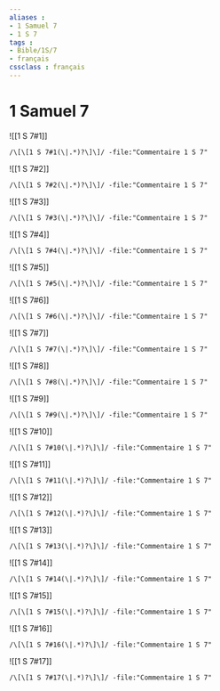 ```yaml
---
aliases : 
- 1 Samuel 7
- 1 S 7
tags : 
- Bible/1S/7
- français
cssclass : français
---
```


# 1 Samuel 7

![[1 S 7#1]]

```query
/\[\[1 S 7#1(\|.*)?\]\]/ -file:"Commentaire 1 S 7"
```

![[1 S 7#2]]

```query
/\[\[1 S 7#2(\|.*)?\]\]/ -file:"Commentaire 1 S 7"
```

![[1 S 7#3]]

```query
/\[\[1 S 7#3(\|.*)?\]\]/ -file:"Commentaire 1 S 7"
```

![[1 S 7#4]]

```query
/\[\[1 S 7#4(\|.*)?\]\]/ -file:"Commentaire 1 S 7"
```

![[1 S 7#5]]

```query
/\[\[1 S 7#5(\|.*)?\]\]/ -file:"Commentaire 1 S 7"
```

![[1 S 7#6]]

```query
/\[\[1 S 7#6(\|.*)?\]\]/ -file:"Commentaire 1 S 7"
```

![[1 S 7#7]]

```query
/\[\[1 S 7#7(\|.*)?\]\]/ -file:"Commentaire 1 S 7"
```

![[1 S 7#8]]

```query
/\[\[1 S 7#8(\|.*)?\]\]/ -file:"Commentaire 1 S 7"
```

![[1 S 7#9]]

```query
/\[\[1 S 7#9(\|.*)?\]\]/ -file:"Commentaire 1 S 7"
```

![[1 S 7#10]]

```query
/\[\[1 S 7#10(\|.*)?\]\]/ -file:"Commentaire 1 S 7"
```

![[1 S 7#11]]

```query
/\[\[1 S 7#11(\|.*)?\]\]/ -file:"Commentaire 1 S 7"
```

![[1 S 7#12]]

```query
/\[\[1 S 7#12(\|.*)?\]\]/ -file:"Commentaire 1 S 7"
```

![[1 S 7#13]]

```query
/\[\[1 S 7#13(\|.*)?\]\]/ -file:"Commentaire 1 S 7"
```

![[1 S 7#14]]

```query
/\[\[1 S 7#14(\|.*)?\]\]/ -file:"Commentaire 1 S 7"
```

![[1 S 7#15]]

```query
/\[\[1 S 7#15(\|.*)?\]\]/ -file:"Commentaire 1 S 7"
```

![[1 S 7#16]]

```query
/\[\[1 S 7#16(\|.*)?\]\]/ -file:"Commentaire 1 S 7"
```

![[1 S 7#17]]

```query
/\[\[1 S 7#17(\|.*)?\]\]/ -file:"Commentaire 1 S 7"
```


